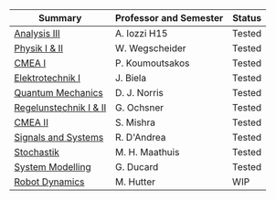 | Summary | Professor and Semester | Status |
| ------------- |-------------|-------------|
| [Analysis III](https://gitlab.ethz.ch/ZFSG/H2015_AnalysisIII_Iozzi) | A. Iozzi H15 | Tested |
| [Physik I & II](https://gitlab.ethz.ch/ZFSG/H2015_Physik_Wegschneider) | W. Wegscheider | Tested |
| [CMEA I](https://gitlab.ethz.ch/ZFSG/F2016_CMEA_Koumoustakos) | P. Koumoutsakos | Tested |
| [Elektrotechnik I](https://gitlab.ethz.ch/ZFSG/F2016_ElektrotechnikI_Biela) | J. Biela | Tested |
| [Quantum Mechanics](https://gitlab.ethz.ch/ZFSG/F2016_QuantumMechanics_Norris) | D. J. Norris | Tested |
| [Regelunstechnik I & II](https://gitlab.ethz.ch/ZFSG/F2016_RegelungstechnikII_Ochsner) | G. Ochsner | Tested |
| [CMEA II](https://gitlab.ethz.ch/ZFSG/H2016_CMEAII_Mishra) | S. Mishra | Tested |
| [Signals and Systems](https://gitlab.ethz.ch/ZFSG/H2016_SignalsAndSystems_DAndrea) | R. D'Andrea | Tested |
| [Stochastik](https://gitlab.ethz.ch/ZFSG/H2016_Stochastik_Maathuis) | M. H. Maathuis | Tested |
| [System Modelling](https://gitlab.ethz.ch/ZFSG/H2016_SystemModelling_Ducard) | G. Ducard | Tested |
| [Robot Dynamics](https://gitlab.ethz.ch/ZFSG/RobotDynamics) | M. Hutter | WIP |
